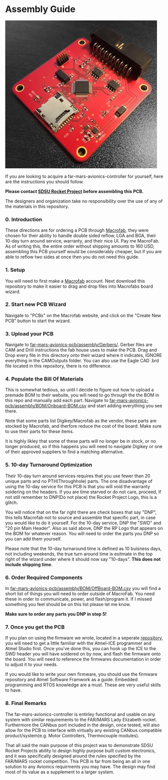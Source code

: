 # Assembly Guide
![](https://raw.githubusercontent.com/SDSURocketProject/far-mars-avionics-pcb/master/images/top_hdr.png)

If you are looking to acquire a far-mars-avionics-controller for yourself, here are the instructions you should follow. 

**Please contact [SDSU Rocket Project](https://www.sdsurocketproject.org/contact "SDSU Rocket Project") before assembling this PCB.**

The designers and organization take no responsibility over the use of any of the materials in this repository. 

### 0. Introduction
These directions are for ordering a PCB through [Macrofab](https://macrofab.com/ "Macrofab"), they were chosen for their ability to handle double sided reflow, LGA and BGA, their 10-day turn around service, warranty, and their nice UI. Pay me MacroFab. As of writing this, the entire order without shipping amounts to 160 USD, assembling this PCB yourself would be considerably cheaper, but if you are able to reflow two sides at once then you do not need this guide.

### 1. Setup
You will need to first make a [Macrofab](https://macrofab.com/ "Macrofab") account. Next download this repository to make it easier to drag and drop files into Macrofabs board wizard.

### 2. Start new PCB Wizard
Navigate to "PCBs" on the Macrofab website, and click on the "Create New PCB" button to start the wizard.

### 3. Upload your PCB
Navigate to [far-mars-avionics-pcb/assembly/Gerbers/](https://github.com/SDSURocketProject/far-mars-avionics-pcb/tree/master/assembly/Gerbers "far-mars-avionics-pcb/assembly/Gerbers/"). Gerber files are CAM and Drill instructions the fab house uses to make the PCB. Drag and Drop every file in this directory onto their wizard where it indicates, IGNORE everything in the CAMOutputs folder. You can also use the Eagle CAD .brd file located in this repository, there is no difference.

### 4. Populate the Bill Of Materials
This is somewhat tedious, so until I decide to figure out how to upload a premade BOM to their website, you will need to go through the the BOM in this repo and manually add each part. Navigate to [far-mars-avionics-pcb/assembly/BOM/Onboard-BOM.csv](https://github.com/SDSURocketProject/far-mars-avionics-pcb/blob/master/assembly/BOM/Onboard-BOM.csv "far-mars-avionics-pcb/assembly/BOM/Onboard-BOM.csv") and start adding everything you see there.

Note that some parts list Digikey/Macrofab as the vendor, these parts are stocked by Macrofab, and therfore reduce the cost of the board. Make sure to use their parts for these items.

It is highly likley that some of these parts will no longer be in stock, or no longer produced, so if this happens you will need to navigate Digikey or one of their approved suppliers to find a matching alternative.

### 5. 10-day Turnaround Optimization
Their 10-day turn around services requires that you use fewer than 20 unique parts and no PTH(Throughhole) parts. The one disadvantage of using the 10-day service for this PCB is that you will void the warranty soldering on the headers. If you are time starved or do not care, proceed, if not still remember to DNP(Do not place) the Rocket Project Logo, this is a glitch. 

You will notice that on the far right there are check boxes that say "DNP", this tells Macrofab not to source and assemble that specific part, in case you would like to do it yourself. For the 10-day service, DNP the "SWD" and "20 pin Main Header". Also as said above, DNP the RP Logo that appears on the BOM for whatever reason. You will need to order the parts you DNP so you can add them yourself.

Please note that the 10-day turnaround time is defined as 10 buisness days, not including weekends, the true turn around time is esitmate in the top right of the wizard under where it should now say "10-days". **This does not include shipping time**.

### 6. Order Required Components
In [far-mars-avionics-pcb/assembly/BOM/OffBoard-BOM.csv](https://github.com/SDSURocketProject/far-mars-avionics-pcb/blob/master/assembly/BOM/OffBoard-BOM.csv "far-mars-avionics-pcb/assembly/BOM/OffBoard-BOM.csv") you will find a short list of things you will need to order outside of MacroFab. You need these in order to communicate, power, and flash/program it. If I missed something you feel should be on this list please let me know.

**Make sure to order any parts you DNP in step 5!**

### 7. Once you get the PCB
If you plan on using the firmware we wrote, located in a seperate [repository](https://github.com/SDSURocketProject/far-mars-onboard-firmware "repository"), you will need to get a little familiar with the Atmel-ICE programmer and Atmel Studio first. Once you've done this, you can hook up the ICE to the SWD header you will have soldered on by now, and flash the firmware onto the board. You will need to reference the firmwares documentation in order to adjust it to your needs.

If you would like to write your own firmware, you should use the firmware repository and Atmel Software Framwork as a guide. Embedded programming and RTOS knowledge are a must. These are very useful skills to have. 

### 8. Final Remarks
The far-mars-avionics-controller is entirley functional and usable on any system with similar requirements to the FAR/MARS Lady Elizabeth rocket. Furthermore the CANbus port included in the design, once tested, will also allow for the PCB to interface with virtually any existing CANbus compatible product/system(e.g. Motor Controllers, Thermocouple modules). 

That all said the main purpose of this project was to demonstrate SDSU Rocket Projects ability to design highly purpose built custom electronics, and it was specifically designed around the rules specified by the FAR/MARS rocket competition. This PCB is far from being an all in one solution to any Avionics requirments you may have. The design may find most of its value as a supplement to a larger system. 

